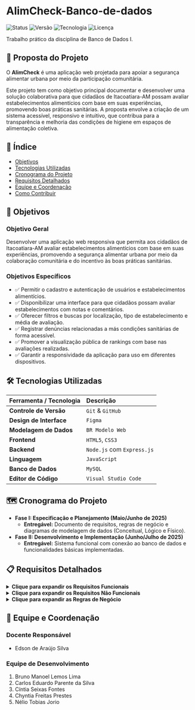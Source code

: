 # AlimCheck-Banco-de-dados

![Status](https://img.shields.io/badge/status-em%20andamento-green)
![Versão](https://img.shields.io/badge/versão-2.0-blue)
![Tecnologia](https://img.shields.io/badge/backend-Node.js-lightgrey)
![Licença](https://img.shields.io/badge/licença-MIT-brightgreen)

Trabalho prático da disciplina de Banco de Dados I.

## 📝 Proposta do Projeto

O **AlimCheck** é uma aplicação web projetada para apoiar a segurança alimentar urbana por meio da participação comunitária.

Este projeto tem como objetivo principal documentar e desenvolver uma solução colaborativa para que cidadãos de Itacoatiara-AM possam avaliar estabelecimentos alimentícios com base em suas experiências, promovendo boas práticas sanitárias. A proposta envolve a criação de um sistema acessível, responsivo e intuitivo, que contribua para a transparência e melhoria das condições de higiene em espaços de alimentação coletiva.

## 📖 Índice

- [Objetivos](#-objetivos)
- [Tecnologias Utilizadas](#️-tecnologias-utilizadas)
- [Cronograma do Projeto](#️-cronograma-do-projeto)
- [Requisitos Detalhados](#-requisitos-detalhados)
- [Equipe e Coordenação](#-equipe-e-coordenação)
- [Como Contribuir](#-como-contribuir)

## 🎯 Objetivos

### Objetivo Geral
Desenvolver uma aplicação web responsiva que permita aos cidadãos de Itacoatiara-AM avaliar estabelecimentos alimentícios com base em suas experiências, promovendo a segurança alimentar urbana por meio da colaboração comunitária e do incentivo às boas práticas sanitárias.

### Objetivos Específicos
- ✅ Permitir o cadastro e autenticação de usuários e estabelecimentos alimentícios.
- ✅ Disponibilizar uma interface para que cidadãos possam avaliar estabelecimentos com notas e comentários.
- ✅ Oferecer filtros e buscas por localização, tipo de estabelecimento e média de avaliação.
- ✅ Registrar denúncias relacionadas a más condições sanitárias de forma acessível.
- ✅ Promover a visualização pública de rankings com base nas avaliações realizadas.
- ✅ Garantir a responsividade da aplicação para uso em diferentes dispositivos.

## 🛠️ Tecnologias Utilizadas

| Ferramenta / Tecnologia | Descrição |
|:-------------------------|:-------------------------------------|
| **Controle de Versão** | `Git` & `GitHub` |
| **Design de Interface** | `Figma` |
| **Modelagem de Dados** | `BR Modelo Web` |
| **Frontend** | `HTML5`, `CSS3` |
| **Backend** | `Node.js` com `Express.js` |
| **Linguagem** | `JavaScript` |
| **Banco de Dados** | `MySQL` |
| **Editor de Código** | `Visual Studio Code` |

## 🗺️ Cronograma do Projeto

- **Fase I: Especificação e Planejamento (Maio/Junho de 2025)**
  - **Entregável:** Documento de requisitos, regras de negócio e diagramas de modelagem de dados (Conceitual, Lógico e Físico).
- **Fase II: Desenvolvimento e Implementação (Junho/Julho de 2025)**
  - **Entregável:** Sistema funcional com conexão ao banco de dados e funcionalidades básicas implementadas.

## 📋 Requisitos Detalhados

<details>
<summary><strong>Clique para expandir os Requisitos Funcionais</strong></summary>

| ID | Requisito | Detalhamento | Prioridade|
| :--- | :--- | :--- | :--- |
| **RF-001** | Cadastro e Login | Permitir criação e autenticação de contas para usuários e responsáveis por estabelecimentos. | **Alta** |
| **RF-002** | Listagem e Pesquisa | Exibir estabelecimentos com opções de busca por nome, tipo, localização e avaliação. | **Alta** |
| **RF-003** | Sistema de Avaliação | Habilitar usuários para avaliar com notas e comentários, gerando uma média pública. | **Alta** |
| **RF-004** | Histórico e Rankings | Apresentar o histórico de avaliações e gerar rankings dos estabelecimentos. | Média |
| **RF-005** | Painel Administrativo | Área restrita para moderação de conteúdo e revisão de denúncias. | Média |

</details>

<details>
<summary><strong>Clique para expandir os Requisitos Não Funcionais</strong></summary>

| ID | Requisito | Detalhamento | Prioridade|
| :--- | :--- | :--- | :--- |
| **RNF-001** | Responsividade | O sistema deve se adaptar a diferentes dispositivos e tamanhos de tela. | **Alta** |
| **RNF-002** | Anti-Spam | Implementar mecanismos para evitar registros duplicados e avaliações falsas. | **Alta** |
| **RNF-003** | Integridade dos Dados | Garantir a confiabilidade dos dados com trilhas de auditoria e controle de acesso. | Média |
| **RNF-004** | Backup dos Dados | Realizar cópias de segurança automáticas e diárias para prevenir perda de informações. | Média |

</details>

<details>
<summary><strong>Clique para expandir as Regras de Negócio</strong></summary>

| ID | Regra | Detalhamento | Prioridade|
| :--- | :--- | :--- | :--- |
| **RN-001** | Avaliação Restrita | Apenas usuários cadastrados e autenticados podem avaliar estabelecimentos. | **Alta** |
| **RN-002** | Frequência de Avaliação | Um usuário só pode avaliar o mesmo estabelecimento uma vez a cada 30 dias. | **Alta** |

</details>

## 👥 Equipe e Coordenação

### Docente Responsável
- Edson de Araújo Silva

### Equipe de Desenvolvimento
1. Bruno Manoel Lemos Lima
2. Carlos Eduardo Parente da Silva
3. Cíntia Seixas Fontes
4. Chyntia Freitas Prestes
5. Nélio Tobias Jorio

